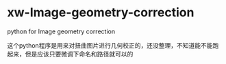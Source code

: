 # xw-Image-geometry-correction
python for Image geometry correction

这个python程序是用来对扭曲图片进行几何校正的，还没整理，不知道能不能跑起来，但是应该只要微调下命名和路径就可以的

